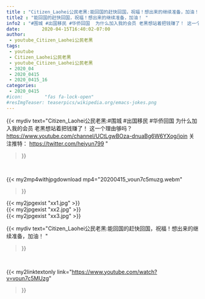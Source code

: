 ```yaml
---
title : "Citizen_Laohei公民老黑:能回国的赶快回国，祝福！想出来的继续准备，加油！ "
title2 : "能回国的赶快回国，祝福！想出来的继续准备，加油！ "
info2 : "#围城 #出国移民 #华侨回国  为什么加入我的会员 老黑想站着把钱赚了！ 这一个理由够吗？ https://www.youtube.com/channel/UCtLgwBOza-dnuaBg6W6YXog/join  关注推特： https://twitter.com/heiyun799 "
date:        2020-04-15T16:40:02-07:00
author:
 - youtube_Citizen_Laohei公民老黑
tags:
 - youtube
 - Citizen_Laohei公民老黑
 - youtube_Citizen_Laohei公民老黑
 - 2020_04
 - 2020_0415
 - 2020_0415_16
categories:
 - 2020_0415
#icon:        "fas fa-lock-open"
#resImgTeaser: teaserpics/wikipedia.org/emacs-jokes.png
---
```


{{< mydiv text="Citizen_Laohei公民老黑:#围城 #出国移民 #华侨回国  为什么加入我的会员 老黑想站着把钱赚了！ 这一个理由够吗？ https://www.youtube.com/channel/UCtLgwBOza-dnuaBg6W6YXog/join  关注推特： https://twitter.com/heiyun799 "
>}}
<br>


{{< my2mp4withjpgdownload mp4="20200415_voun7c5muzg.webm"
>}}

{{< my2jpgexist "xx1.jpg" >}}<br>
{{< my2jpgexist "xx2.jpg" >}}<br>
{{< my2jpgexist "xx3.jpg" >}}<br>



{{< mydiv text="Citizen_Laohei公民老黑:能回国的赶快回国，祝福！想出来的继续准备，加油！ "
>}}
<br>

{{< my2linktextonly link="https://www.youtube.com/watch?v=voun7c5MUzg"
>}}


<br>

